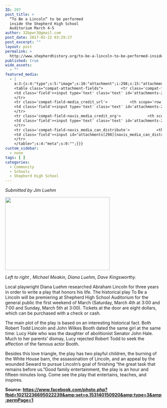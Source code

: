 ```yaml
---
ID: 297
post_title: >
  “To Be a Lincoln” to be performed
  inside the Shepherd High School
  Auditorium March 4-5
author: 32bpwr3@gmail.com
post_date: 2017-02-22 03:29:27
post_excerpt: ""
layout: post
permalink: >
  http://www.shepherdhistory.org/to-be-a-lincoln-to-be-performed-inside-the-shepherd-high-school-auditorium-march-4-5/
published: true
wide_assets:
  - ""
featured_media:
  - |
    a:3:{s:4:"type";s:5:"image";s:10:"attachment";i:298;s:15:"attachment_data";a:33:{s:2:"id";i:298;s:5:"title";s:48:"16797871_10212236695022239_9049312346665455924_o";s:8:"filename";s:52:"16797871_10212236695022239_9049312346665455924_o.jpg";s:3:"url";s:110:"http://www.shepherdhistory.org/wp-content/uploads/2017/02/16797871_10212236695022239_9049312346665455924_o.jpg";s:4:"link";s:49:"http://www.shepherdhistory.org/?attachment_id=298";s:3:"alt";s:0:"";s:6:"author";s:1:"1";s:11:"description";s:0:"";s:7:"caption";s:0:"";s:4:"name";s:48:"16797871_10212236695022239_9049312346665455924_o";s:6:"status";s:7:"inherit";s:10:"uploadedTo";i:297;s:4:"date";i:1487733776000;s:8:"modified";i:1487733776000;s:9:"menuOrder";i:0;s:4:"mime";s:10:"image/jpeg";s:4:"type";s:5:"image";s:7:"subtype";s:4:"jpeg";s:4:"icon";s:67:"http://www.shepherdhistory.org/wp-includes/images/media/default.png";s:13:"dateFormatted";s:17:"February 22, 2017";s:6:"nonces";a:3:{s:6:"update";s:10:"a7cd10c16d";s:6:"delete";s:10:"b022d3fd45";s:4:"edit";s:10:"0ee360f80b";}s:8:"editLink";s:69:"http://www.shepherdhistory.org/wp-admin/post.php?post=298&action=edit";s:4:"meta";b:0;s:10:"authorName";s:17:"32bpwr3@gmail.com";s:14:"uploadedToLink";s:69:"http://www.shepherdhistory.org/wp-admin/post.php?post=297&action=edit";s:15:"uploadedToTitle";s:90:"“To Be a Lincoln” to be performed inside the Shepherd High School Auditorium March 4-5";s:15:"filesizeInBytes";i:197266;s:21:"filesizeHumanReadable";s:6:"193 KB";s:6:"height";i:1435;s:5:"width";i:2048;s:11:"orientation";s:9:"landscape";s:5:"sizes";a:4:{s:9:"thumbnail";a:4:{s:6:"height";i:140;s:5:"width";i:140;s:3:"url";s:118:"http://www.shepherdhistory.org/wp-content/uploads/2017/02/16797871_10212236695022239_9049312346665455924_o-140x140.jpg";s:11:"orientation";s:9:"landscape";}s:6:"medium";a:4:{s:6:"height";i:235;s:5:"width";i:336;s:3:"url";s:118:"http://www.shepherdhistory.org/wp-content/uploads/2017/02/16797871_10212236695022239_9049312346665455924_o-336x235.jpg";s:11:"orientation";s:9:"landscape";}s:5:"large";a:4:{s:6:"height";i:540;s:5:"width";i:771;s:3:"url";s:118:"http://www.shepherdhistory.org/wp-content/uploads/2017/02/16797871_10212236695022239_9049312346665455924_o-771x540.jpg";s:11:"orientation";s:9:"landscape";}s:4:"full";a:4:{s:3:"url";s:110:"http://www.shepherdhistory.org/wp-content/uploads/2017/02/16797871_10212236695022239_9049312346665455924_o.jpg";s:6:"height";i:1435;s:5:"width";i:2048;s:11:"orientation";s:9:"landscape";}}s:6:"compat";a:2:{s:4:"item";s:1710:"<input type="hidden" name="attachments[298][menu_order]" value="0" /><p class="media-types media-types-required-info">Required fields are marked <span class="required">*</span></p>
    <table class="compat-attachment-fields">		<tr class='compat-field-media_credit'>			<th scope='row' class='label'><label for='attachments-298-media_credit'><span class='alignleft'>Credit</span><br class='clear' /></label></th>
    <td class='field'><input type='text' class='text' id='attachments-298-media_credit' name='attachments[298][media_credit]' value=''  /></td>
    </tr>
    <tr class='compat-field-media_credit_url'>			<th scope='row' class='label'><label for='attachments-298-media_credit_url'><span class='alignleft'>Credit URL</span><br class='clear' /></label></th>
    <td class='field'><input type='text' class='text' id='attachments-298-media_credit_url' name='attachments[298][media_credit_url]' value=''  /></td>
    </tr>
    <tr class='compat-field-navis_media_credit_org'>			<th scope='row' class='label'><label for='attachments-298-navis_media_credit_org'><span class='alignleft'>Organization</span><br class='clear' /></label></th>
    <td class='field'><input type='text' class='text' id='attachments-298-navis_media_credit_org' name='attachments[298][navis_media_credit_org]' value=''  /></td>
    </tr>
    <tr class='compat-field-navis_media_can_distribute'>			<th scope='row' class='label'><label for='attachments-298-navis_media_can_distribute'><span class='alignleft'>Can<br />distribute?</span><br class='clear' /></label></th>
    <td class='field'><input id="attachments[298][navis_media_can_distribute]" name="attachments[298][navis_media_can_distribute]" type="checkbox" value="1"  /></td>
    </tr>
    </table>";s:4:"meta";s:0:"";}}}
custom_sidebar:
  - none
tags: [ ]
categories:
  - Community
  - Schools
  - Shepherd High School
---
```

<em>Submitted by Jim Luehm</em>

<img class="alignnone size-medium wp-image-298" src="http://www.shepherdhistory.org/wp-content/uploads/2017/02/16797871_10212236695022239_9049312346665455924_o-336x235.jpg" alt="" width="336" height="235" />

<em>Left to right , Michael Meakin, Diana Luehm, Dave Kingsworthy.</em>

Local playwright Diana Luehm researched Abraham Lincoln for three years in order to write a play that honors his life. The historical play To Be a Lincoln will be premiering at Shepherd High School Auditorium for the general public the first weekend of March (Saturday, March 4th at 3:00 and 7:00 and Sunday, March 5th at 3:00). Tickets at the door are eight dollars, which can be purchased with a check or cash.

The main plot of the play is based on an interesting historical fact. Both Robert Todd Lincoln and John Wilkes Booth dated the same girl at the same time: Lucy Hale who was the daughter of abolitionist Senator John Hale. Much to her parents’ dismay, Lucy rejected Robert Todd to seek the affection of the famous actor Booth.

Besides this love triangle, the play has two playful children, the burning of the White House barn, the assassination of Lincoln, and an appeal by the wounded Seward to pursue Lincoln’s goal of finishing “the great task that remains before us.”Good family entertainment, the play is an hour and fifteen minutes long. Come see the play that entertains, teaches, and inspires.

<strong>Source: </strong><a href="https://www.facebook.com/photo.php?fbid=10212236695022239&amp;set=o.153140150920&amp;type=3&amp;permPage=1"><strong>https://www.facebook.com/photo.php?fbid=10212236695022239&amp;set=o.153140150920&amp;type=3&amp;permPage=1</strong></a>
